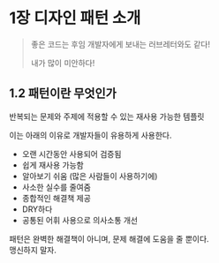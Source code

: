 # 1장 디자인 패턴 소개

> 좋은 코드는 후임 개발자에게 보내는 러브레터와도 같다!
>
> 내가 많이 미안하다!

## 1.2 패턴이란 무엇인가

반복되는 문제와 주제에 적용할 수 있는 재사용 가능한 템플릿

이는 아래의 이유로 개발자들이 유용하게 사용한다.

- 오랜 시간동안 사용되어 검증됨
- 쉽게 재사용 가능함
- 알아보기 쉬움 (많은 사람들이 사용하기에)
- 사소한 실수를 줄여줌
- 종합적인 해결책 제공
- DRY하다
- 공통된 어휘 사용으로 의사소통 개선

패턴은 완벽한 해결책이 아니며, 문제 해결에 도움을 줄 뿐이다.\
맹신하지 말자.

